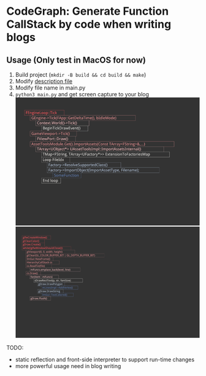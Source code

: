 # CodeGraph: Generate Function CallStack by code when writing blogs
## Usage (Only test in MacOS for now)
1. Build project (`mkdir -B build && cd build && make`)
2. Modify [description file](resources/callstack.txt)
3. Modify file name in main.py
4. `python3 main.py` and get screen capture to your blog
![img.png](resources%2Fimg.png)
![img_1.png](resources%2Fimg_1.png)

TODO:
* static reflection and front-side interpreter to support run-time changes
* more powerful usage need in blog writing